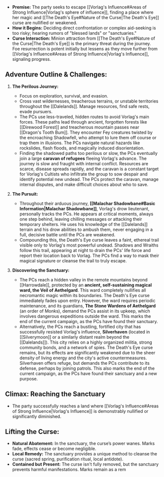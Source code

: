 * **Premise:** The party seeks to escape [[Vorlag's Influence#Areas of Strong Influence|Vorlag's sphere of influence]], finding a place where her magic and [[The Death's Eye#Nature of the Curse|The Death's Eye]] curse are nullified or weakened.
* **How it Begins:** Deciding direct confrontation or complex aid-seeking is too risky; hearing rumors of "blessed lands" or "sanctuaries."
* **Curse Interaction:** Minion attraction from [[The Death's Eye#Nature of the Curse|The Death's Eye]] is the primary threat during the journey. Foe resurrection is potent initially but lessens as they move further from [[Vorlag's Influence#Areas of Strong Influence|Vorlag's Influence]], signaling progress.

## Adventure Outline & Challenges:

1.  **The Perilous Journey:**
    * Focus on exploration, survival, and evasion.
    * Cross vast wildernesses, treacherous terrains, or unstable territories throughout the [[Dalelands]]. Manage resources, find safe rests, evade pursuers.
    * The PCs use less-traveled, hidden routes to avoid Vorlag's main forces. These paths lead through ancient, forgotten forests like [[Direwood Forest]] and treacherous mountain passes near [[Dragon's Tooth Bum]]. They encounter Fey creatures twisted by the encroaching Shadowfell, who attempt to lure them off course or trap them in illusions. The PCs navigate natural hazards like rockslides, flash floods, and magically induced disorientation.
    * Finding the shadowed paths too perilous or slow, the PCs eventually join a large **caravan of refugees** fleeing Vorlag's advance. The journey is slow and fraught with internal conflict. Resources are scarce, disease spreads rapidly, and the caravan is a constant target for Vorlag's Cultists who infiltrate the group to sow despair and identify potential new undead. The PCs protect the caravan, manage internal disputes, and make difficult choices about who to save.

2.  **The Pursuit:**
    * Throughout their arduous journey, **[[Malachar Shadowbane#Basic Information|Malachar Shadowbane]]**, Vorlag's drow lieutenant, personally tracks the PCs. He appears at critical moments, always one step behind, leaving chilling messages or attacking their temporary shelters. He uses his knowledge of the [[Dalelands]] terrain and his drow abilities to ambush them, never engaging in a full, decisive battle until the PCs are weakened.
    * Compounding this, the Death's Eye curse leaves a faint, ethereal trail visible only to Vorlag's most powerful undead. Shadows and Wraiths follow this trail, appearing at night to drain the PCs' life force and report their location back to Vorlag. The PCs find a way to mask their magical signature or cleanse the trail to truly escape.

3.  **Discovering the Sanctuary:**
    * The PCs reach a hidden valley in the remote mountains beyond [[Harrowdale]], protected by an **ancient, self-sustaining magical ward, the Veil of Aethelgard**. This ward completely nullifies all necromantic magic within its boundaries. The Death's Eye curse immediately fades upon entry. However, the ward requires periodic maintenance, and its guardians, **The Stone Wardens of Aethelgard** (an order of Monks), demand the PCs assist in its upkeep, which involves dangerous expeditions outside the ward. This marks the end of the current campaign, as the PCs have found their sanctuary.
    * Alternatively, the PCs reach a bustling, fortified city that has successfully resisted Vorlag's influence, **Silverhaven** (located in [[Silverymoon]] or a similarly distant realm beyond the [[Dalelands]]). This city relies on a highly organized militia, strong community bonds, and a network of spies. The Death's Eye curse remains, but its effects are significantly weakened due to the sheer density of living energy and the city's active countermeasures. Silverhaven offers refuge, but demands the PCs contribute to its defense, perhaps by joining patrols. This also marks the end of the current campaign, as the PCs have found their sanctuary and a new purpose.

## Climax: Reaching the Sanctuary

* The party successfully reaches a land where [[Vorlag's Influence#Areas of Strong Influence|Vorlag's Influence]] is demonstrably nullified or significantly diminished.

## Lifting the Curse:

* **Natural Abatement:** In the sanctuary, the curse’s power wanes. Marks fade, effects cease or become negligible.
* **Local Remedy:** The sanctuary provides a unique method to cleanse the curse (sacred spring, purification ritual, local antidote).
* **Contained but Present:** The curse isn't fully removed, but the sanctuary prevents harmful manifestations. Marks remain as a rem